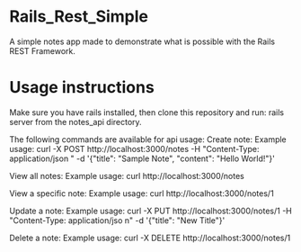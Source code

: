 # Rails_Rest_Simple
A simple notes app made to demonstrate what is possible with the Rails REST Framework.

# Usage instructions

Make sure you have rails installed, then clone this repository and run:
rails server
from the notes_api directory.

The following commands are available for api usage:
Create note:
Example usage: curl -X POST http://localhost:3000/notes -H "Content-Type: application/json
" -d '{"title": "Sample Note", "content": "Hello World!"}'

View all notes:
Example usage: curl http://localhost:3000/notes

View a specific note:
Example usage: curl http://localhost:3000/notes/1

Update a note:
Example usage: curl -X PUT http://localhost:3000/notes/1 -H "Content-Type: application/jso
n" -d '{"title": "New Title"}'

Delete a note:
Example usage: curl -X DELETE http://localhost:3000/notes/1